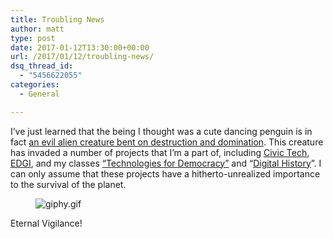```yaml
---
title: Troubling News
author: matt
type: post
date: 2017-01-12T13:30:00+00:00
url: /2017/01/12/troubling-news/
dsq_thread_id:
  - "5456622055"
categories:
  - General

---
```

I&rsquo;ve just learned that the being I thought was a cute dancing penguin is in fact [an evil alien creature bent on destruction and domination][1]. This creature has invaded a number of projects that I&rsquo;m a part of, including [Civic Tech][2], [EDGI][3], and my classes [&ldquo;Technologies for Democracy&rdquo;][4] and &ldquo;[Digital History][5]&rdquo;. I can only assume that these projects have a hitherto-unrealized importance to the survival of the planet. <figure> 

![giphy.gif][6] </figure> 

Eternal Vigilance!

 [1]: http://adventuretime.wikia.com/wiki/Gunter
 [2]: http://civictech.ca/
 [3]: https://www.envirodatagov.org/
 [4]: https://github.com/titaniumbones/New113
 [5]: https://github.com/titaniumbones/Digital-History
 [6]: https://media.giphy.com/media/VOZ1LKbOfkg3S/giphy.gif